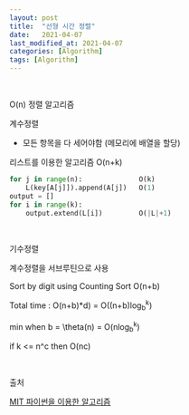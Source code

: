 ```yaml
---
layout: post
title:  "선형 시간 정렬"
date:   2021-04-07
last_modified_at: 2021-04-07
categories: [Algorithm]
tags: [Algorithm]
---
```


<br/>

O(n) 정렬 알고리즘

계수정렬
- 모든 항목을 다 세어야함 (메모리에 배열을 할당)

리스트를 이용한 알고리즘 O(n+k)

```python
for j in range(n):              O(k)
    L(key[A[j]]).append(A[j])   O(1)
output = []
for i in range(k):              
    output.extend(L[i])         O(|L|+1)
```

<br/>

기수정렬

계수정렬을 서브루틴으로 사용

Sort by digit using Counting Sort O(n+b)

Total time : O(n+b)*d) = O((n+b)log<sub>b</sub><sup>k</sup>)

min when b = \theta(n) = O(nlog<sub>b</sub><sup>k</sup>)

if k <= n^c then O(nc)


<br/>

출처

[MIT 파이썬을 이용한 알고리즘](https://www.edwith.org/introalgorithm/lecture/26419/?isDesc=false)

